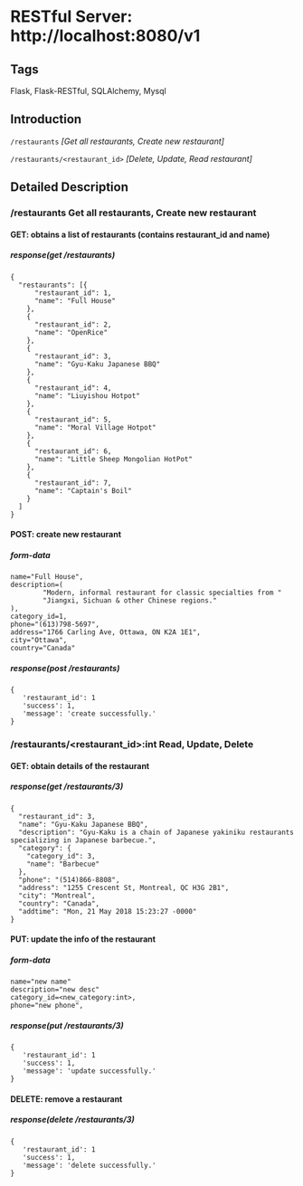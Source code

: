 # RESTful Server:  http://localhost:8080/v1

## Tags
Flask, Flask-RESTful, SQLAlchemy, Mysql

## Introduction

`/restaurants`  *[Get all restaurants, Create new restaurant]*

`/restaurants/<restaurant_id>`  *[Delete, Update, Read restaurant]*

## Detailed Description

### /restaurants <span id="restaurants">Get all restaurants, Create new restaurant</span>

#### GET: obtains a list of restaurants (contains restaurant_id and name)
##### response(get /restaurants)
```
{
  "restaurants": [{
      "restaurant_id": 1,
      "name": "Full House"
    },
    {
      "restaurant_id": 2,
      "name": "OpenRice"
    },
    {
      "restaurant_id": 3,
      "name": "Gyu-Kaku Japanese BBQ"
    },
    {
      "restaurant_id": 4,
      "name": "Liuyishou Hotpot"
    },
    {
      "restaurant_id": 5,
      "name": "Moral Village Hotpot"
    },
    {
      "restaurant_id": 6,
      "name": "Little Sheep Mongolian HotPot"
    },
    {
      "restaurant_id": 7,
      "name": "Captain's Boil"
    }
  ]
}
```

#### POST: create new restaurant
##### form-data
```
name="Full House",
description=(
        "Modern, informal restaurant for classic specialties from "
        "Jiangxi, Sichuan & other Chinese regions."
),
category_id=1,
phone="(613)798-5697",
address="1766 Carling Ave, Ottawa, ON K2A 1E1",
city="Ottawa",
country="Canada"
```

##### response(post /restaurants)
```
{
   'restaurant_id': 1
   'success': 1,
   'message': 'create successfully.'
}
```

### /restaurants/<restaurant_id>:int <span id="restaurant-1">Read, Update, Delete</span>

#### GET: obtain details of the restaurant
##### response(get /restaurants/3)
```
{
  "restaurant_id": 3,
  "name": "Gyu-Kaku Japanese BBQ",
  "description": "Gyu-Kaku is a chain of Japanese yakiniku restaurants specializing in Japanese barbecue.",
  "category": {
    "category_id": 3,
    "name": "Barbecue"
  },
  "phone": "(514)866-8808",
  "address": "1255 Crescent St, Montreal, QC H3G 2B1",
  "city": "Montreal",
  "country": "Canada",
  "addtime": "Mon, 21 May 2018 15:23:27 -0000"
}
```

#### PUT: update the info of the restaurant
##### form-data
```
name="new name"
description="new desc"
category_id=<new_category:int>,
phone="new phone",
```
##### response(put /restaurants/3)
```
{
   'restaurant_id': 1
   'success': 1,
   'message': 'update successfully.'
}
```

#### DELETE: remove a restaurant
##### response(delete /restaurants/3)
```
{
   'restaurant_id': 1
   'success': 1,
   'message': 'delete successfully.'
}
```




